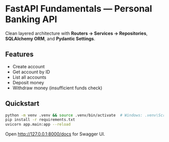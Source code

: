 # FastAPI Fundamentals — Personal Banking API

Clean layered architecture with **Routers → Services → Repositories**, **SQLAlchemy ORM**, and **Pydantic Settings**.

## Features
- Create account
- Get account by ID
- List all accounts
- Deposit money
- Withdraw money (insufficient funds check)

## Quickstart
```bash
python -m venv .venv && source .venv/bin/activate  # Windows: .venv\Scripts\activate
pip install -r requirements.txt
uvicorn app.main:app --reload
```

Open http://127.0.0.1:8000/docs for Swagger UI.
